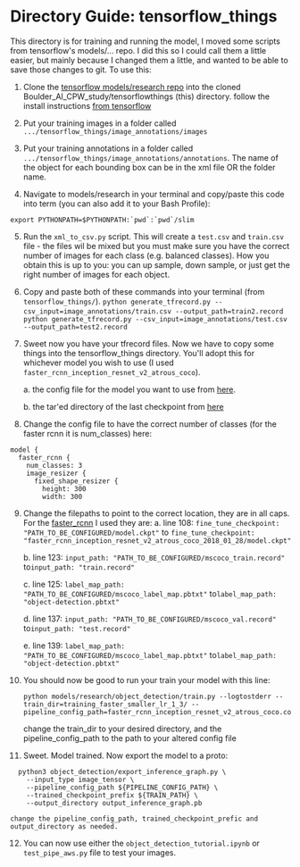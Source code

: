 # Directory Guide: tensorflow_things

This directory is for training and running the model, I moved some scripts from tensorflow's models/... repo. I did this so I could call them a little easier, but mainly because I changed them a little, and wanted to be able to save those changes to git. To use this:

1. Clone the [tensorflow models/research repo](https://github.com/tensorflow/models) into the cloned Boulder_AI_CPW_study/tensorflowthings (this) directory. 
  follow the install instructions [from tensorflow](https://github.com/tensorflow/models/blob/master/research/object_detection/g3doc/installation.md)

2. Put your training images in a folder called ```.../tensorflow_things/image_annotations/images```

3. Put your training annotations in a folder called ```.../tensorflow_things/image_annotations/annotations```. The name of the object for each bounding box can be in the xml file OR the folder name.

4. Navigate to models/research in your terminal and copy/paste this code into term (you can also add it to your Bash Profile): 

```export PYTHONPATH=$PYTHONPATH:`pwd`:`pwd`/slim```

5. Run the ```xml_to_csv.py``` script. This will create a ```test.csv``` and ```train.csv``` file - the files wil be mixed but you must make sure you have the correct number of images for each class (e.g. balanced classes). How you obtain this is up to you: you can up sample, down sample, or just get the right number of images for each object.

6. Copy and paste both of these commands into your terminal (from ```tensorflow_things/```). 
```python generate_tfrecord.py --csv_input=image_annotations/train.csv --output_path=train2.record```
``` python generate_tfrecord.py --csv_input=image_annotations/test.csv --output_path=test2.record```

7. Sweet now you have your tfrecord files. Now we have to copy some things into the tensorflow_things directory. You'll adopt this for whichever model you wish to use (I used ```faster_rcnn_inception_resnet_v2_atrous_coco```).

    a. the config file for the model you want to use from [here](https://github.com/tensorflow/models/tree/master/research/object_detection/samples/configs). 
  
    b. the tar'ed directory of the last checkpoint from [here](https://github.com/tensorflow/models/blob/master/research/object_detection/g3doc/detection_model_zoo.md)
8. Change the config file to have the correct number of classes (for the faster rcnn it is num_classes) here:
```
model {
  faster_rcnn {
    num_classes: 3
    image_resizer {
      fixed_shape_resizer {
        height: 300
        width: 300
```
        
9. Change the filepaths to point to the correct location, they are in all caps. For the [faster_rcnn](https://github.com/tensorflow/models/blob/master/research/object_detection/samples/configs/faster_rcnn_inception_resnet_v2_atrous_coco.config) I used they are:
    a. line 108: ```fine_tune_checkpoint: "PATH_TO_BE_CONFIGURED/model.ckpt"``` to ```fine_tune_checkpoint: "faster_rcnn_inception_resnet_v2_atrous_coco_2018_01_28/model.ckpt"```
        
    b. line 123: ```input_path: "PATH_TO_BE_CONFIGURED/mscoco_train.record"``` to```input_path: "train.record"```
       
    c. line 125: ```label_map_path: "PATH_TO_BE_CONFIGURED/mscoco_label_map.pbtxt"``` to```label_map_path: "object-detection.pbtxt"```
       
    d. line 137: ```input_path: "PATH_TO_BE_CONFIGURED/mscoco_val.record"``` to```input_path: "test.record"```
       
    e. line 139: ```label_map_path: "PATH_TO_BE_CONFIGURED/mscoco_label_map.pbtxt"``` to```label_map_path: "object-detection.pbtxt"```

10. You should now be good to run your train your model with this line:
    ```
    python models/research/object_detection/train.py --logtostderr --train_dir=training_faster_smaller_lr_1_3/ --pipeline_config_path=faster_rcnn_inception_resnet_v2_atrous_coco.config
    ```
    change the train_dir to your desired directory, and the pipeline_config_path to the path to your altered config file
    
11. Sweet. Model trained. Now export the model to a proto:
```
  python3 object_detection/export_inference_graph.py \
    --input_type image_tensor \
    --pipeline_config_path ${PIPELINE_CONFIG_PATH} \
    --trained_checkpoint_prefix ${TRAIN_PATH} \
    --output_directory output_inference_graph.pb
```
    change the pipeline_config_path, trained_checkpoint_prefic and output_directory as needed.
    
12. You can now use either the ```object_detection_tutorial.ipynb``` or ```test_pipe_aws.py``` file to test your images.
